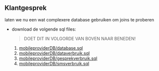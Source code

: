 ## Klantgesprek

laten we nu een wat complexere database gebruiken om joins te proberen

- download de volgende sql files:
    > DOET DIT IN VOLGORDE VAN BOVEN NAAR BENEDEN!
    1) [mobileproviderDB/database.sql](mobileproviderDB/database.sql)
    2) [mobileproviderDB/dataverbruik.sql](mobileproviderDB/dataverbruik.sql)
    3) [mobileproviderDB/gesprekverbruik.sql](mobileproviderDB/gesprekverbruik.sql)
    4) [mobileproviderDB/smsverbruik.sql](mobileproviderDB/smsverbruik.sql)


